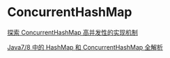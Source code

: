 # ConcurrentHashMap
[探索 ConcurrentHashMap 高并发性的实现机制](https://www.ibm.com/developerworks/cn/java/java-lo-concurrenthashmap/index.html)

[Java7/8 中的 HashMap 和 ConcurrentHashMap 全解析](http://www.importnew.com/28263.html)